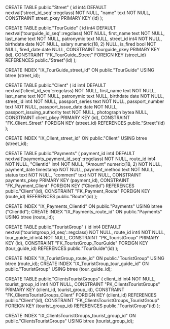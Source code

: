 CREATE TABLE public."Street" (
    id int4 DEFAULT nextval('street_id_seq'::regclass) NOT NULL,
    "name" text NOT NULL,
    CONSTRAINT street_pkey PRIMARY KEY (id)
);

CREATE TABLE public."TourGuide" (
    id int4 DEFAULT nextval('tourguide_id_seq'::regclass) NOT NULL,
    first_name text NOT NULL,
    last_name text NOT NULL,
    patronymic text NULL,
    street_id int4 NOT NULL,
    birthdate date NOT NULL,
    salary numeric(18, 2) NULL,
    is_fired bool NOT NULL,
    fired_date date NULL,
    CONSTRAINT tourguide_pkey PRIMARY KEY (id),
    CONSTRAINT "FK_TourGuide_Street" FOREIGN KEY (street_id) REFERENCES public."Street"(id)
);

CREATE INDEX "IX_TourGuide_street_id" ON public."TourGuide" USING btree (street_id);

CREATE TABLE public."Client" (
    id int4 DEFAULT nextval('client_id_seq'::regclass) NOT NULL,
    first_name text NOT NULL,
    last_name text NOT NULL,
    patronymic text NULL,
    birthdate date NOT NULL,
    street_id int4 NOT NULL,
    passport_series text NOT NULL,
    passport_number text NOT NULL,
    passport_issue_date date NOT NULL,
    passport_issuing_authority text NOT NULL,
    photograph bytea NULL,
    CONSTRAINT client_pkey PRIMARY KEY (id),
    CONSTRAINT "FK_Client_Street" FOREIGN KEY (street_id) REFERENCES public."Street"(id)
);

CREATE INDEX "IX_Client_street_id" ON public."Client" USING btree (street_id);

CREATE TABLE public."Payments" (
    payment_id int4 DEFAULT nextval('payments_payment_id_seq'::regclass) NOT NULL,
    route_id int4 NOT NULL,
    "ClientId" int4 NOT NULL,
    "Amount" numeric(18, 2) NOT NULL,
    payment_date timestamp NOT NULL,
    payment_method text NOT NULL,
    status text NOT NULL,
    "comment" text NOT NULL,
    CONSTRAINT payments_pkey PRIMARY KEY (payment_id),
    CONSTRAINT "FK_Payment_Client" FOREIGN KEY ("ClientId") REFERENCES public."Client"(id),
    CONSTRAINT "FK_Payment_Route" FOREIGN KEY (route_id) REFERENCES public."Route"(id)
);

CREATE INDEX "IX_Payments_ClientId" ON public."Payments" USING btree ("ClientId");
CREATE INDEX "IX_Payments_route_id" ON public."Payments" USING btree (route_id);

CREATE TABLE public."TouristGroup" (
    id int4 DEFAULT nextval('touristgroup_id_seq'::regclass) NOT NULL,
    route_id int4 NOT NULL,
    tour_guide_id int4 NOT NULL,
    CONSTRAINT "PK_TouristGroup" PRIMARY KEY (id),
    CONSTRAINT "FK_TouristGroup_TourGuide" FOREIGN KEY (tour_guide_id) REFERENCES public."TourGuide"(id)
);

CREATE INDEX "IX_TouristGroup_route_id" ON public."TouristGroup" USING btree (route_id);
CREATE INDEX "IX_TouristGroup_tour_guide_id" ON public."TouristGroup" USING btree (tour_guide_id);

CREATE TABLE public."ClientsTouristGroups" (
    client_id int4 NOT NULL,
    tourist_group_id int4 NOT NULL,
    CONSTRAINT "PK_ClientsTouristGroups" PRIMARY KEY (client_id, tourist_group_id),
    CONSTRAINT "FK_ClientsTouristGroups_Client" FOREIGN KEY (client_id) REFERENCES public."Client"(id),
    CONSTRAINT "FK_ClientsTouristGroups_TouristGroup" FOREIGN KEY (tourist_group_id) REFERENCES public."TouristGroup"(id)
);

CREATE INDEX "IX_ClientsTouristGroups_tourist_group_id" ON public."ClientsTouristGroups" USING btree (tourist_group_id);